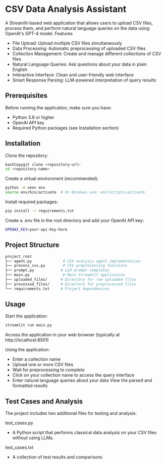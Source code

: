 # CSV Data Analysis Assistant
A Streamlit-based web application that allows users to upload CSV files, process them, and perform natural language queries on the data using OpenAI's GPT-4 model.
Features

- File Upload: Upload multiple CSV files simultaneously
- Data Processing: Automatic preprocessing of uploaded CSV files
- Collection Management: Create and manage different collections of CSV files
- Natural Language Queries: Ask questions about your data in plain English
- Interactive Interface: Clean and user-friendly web interface
- Smart Response Parsing: LLM-powered interpretation of query results

## Prerequisites
Before running the application, make sure you have:

- Python 3.8 or higher
- OpenAI API key
- Required Python packages (see Installation section)

## Installation

Clone the repository:
```bash
bashCopygit clone <repository-url>
cd <repository-name>
```

Create a virtual environment (recommended):
```bash
python -m venv env
source env/bin/activate  # On Windows use: env\Scripts\activate
```

Install required packages:
```bash
pip install -r requirements.txt
```

Create a .env file in the root directory and add your OpenAI API key:
```bash
OPENAI_KEY=your-api-key-here
```

## Project Structure
```bash
project_root
├── agent.py              # CSV analysis agent implementation
├── process_csv.py        # CSV preprocessing functions
├── prompt.py            # LLM prompt templates
├── main.py               # Main Streamlit application
├── uploaded_files/      # Directory for raw uploaded files
├── processed_files/     # Directory for preprocessed files
└── requirements.txt     # Project dependencies
```

## Usage

Start the application:
```bash
streamlit run main.py
```

Access the application in your web browser (typically at http://localhost:8501)

Using the application:

- Enter a collection name
- Upload one or more CSV files
- Wait for preprocessing to complete
- Click on your collection name to access the query interface
- Enter natural language queries about your data
View the parsed and formatted results

## Test Cases and Analysis

The project includes two additional files for testing and analysis:

test_cases.py

- A Python script that performs classical data analysis on your CSV files without using LLMs.

test_cases.txt

- A collection of test results and comparisons
